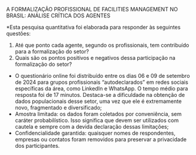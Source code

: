 A FORMALIZAÇÃO PROFISSIONAL DE FACILITIES MANAGEMENT NO BRASIL: ANÁLISE CRÍTICA DOS AGENTES

*Esta pesquisa quantitativa foi elaborada para responder às seguintes questões:
1.	Até que ponto cada agente, segundo os profissionais, tem contribuído para a formalização do setor?
2.	Quais são os pontos positivos e negativos dessa participação na formalização do setor?

* O questionário online foi distribuído entre os dias 06 e 09 de setembro de 2024 para grupos profissionais “autodeclarados” em redes sociais específicas da área, como LinkedIn e WhatsApp. O tempo médio para resposta foi de 17 minutos. Destaca-se a dificuldade na obtenção de dados populacionais desse setor, uma vez que ele é extremamente novo, fragmentado e diversificado;
* Amostra limitada: os dados foram coletados por conveniência, sem caráter probabilístico. Isso significa que devem ser utilizados com cautela e sempre com a devida declaração dessas limitações;
* Confidencialidade garantida: quaisquer nomes de respondentes, empresas ou contatos foram removidos para preservar a privacidade dos participantes.
